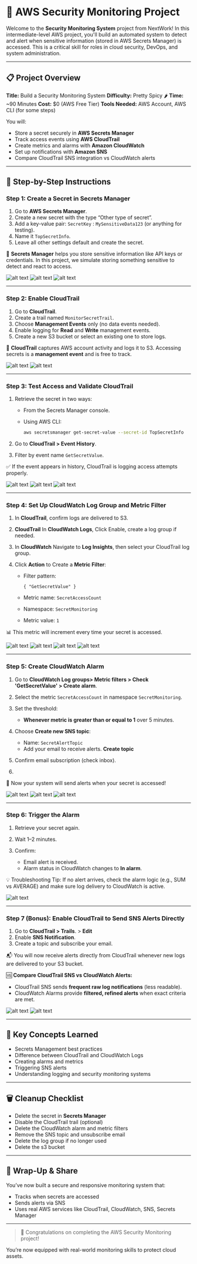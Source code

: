 # 🔔 AWS Security Monitoring Project

Welcome to the **Security Monitoring System** project from NextWork! In this intermediate-level AWS project, you'll build an automated system to detect and alert when sensitive information (stored in AWS Secrets Manager) is accessed. This is a critical skill for roles in cloud security, DevOps, and system administration.

---

## 📋 Project Overview

**Title:** Build a Security Monitoring System
**Difficulty:** Pretty Spicy 🌶️
**Time:** \~90 Minutes
**Cost:** \$0 (AWS Free Tier)
**Tools Needed:** AWS Account, AWS CLI (for some steps)

You will:

* Store a secret securely in **AWS Secrets Manager**
* Track access events using **AWS CloudTrail**
* Create metrics and alarms with **Amazon CloudWatch**
* Set up notifications with **Amazon SNS**
* Compare CloudTrail SNS integration vs CloudWatch alerts

---

## 🚀 Step-by-Step Instructions

### Step 1: Create a Secret in Secrets Manager

1. Go to **AWS Secrets Manager**.
2. Create a new secret with the type “Other type of secret”.
3. Add a key-value pair: `SecretKey` : `MySensitiveData123` (or anything for testing).
4. Name it `TopSecretInfo`.
5. Leave all other settings default and create the secret.

🔐 **Secrets Manager** helps you store sensitive information like API keys or credentials. In this project, we simulate storing something sensitive to detect and react to access.

![alt text](Images/1.png)
![alt text](Images/1.1.png)
![alt text](Images/1.2.png)

---

### Step 2: Enable CloudTrail

1. Go to **CloudTrail**.
2. Create a trail named `MonitorSecretTrail`.
3. Choose **Management Events** only (no data events needed).
4. Enable logging for **Read** and **Write** management events.
5. Create a new S3 bucket or select an existing one to store logs.

📌 **CloudTrail** captures AWS account activity and logs it to S3. Accessing secrets is a **management event** and is free to track.

![alt text](Images/2.png)
![alt text](Images/2.1.png)

---

### Step 3: Test Access and Validate CloudTrail

1. Retrieve the secret in two ways:

   * From the Secrets Manager console.
   * Using AWS CLI:

     ```bash
     aws secretsmanager get-secret-value --secret-id TopSecretInfo
     ```
2. Go to **CloudTrail > Event History**.
3. Filter by event name `GetSecretValue`.

✅ If the event appears in history, CloudTrail is logging access attempts properly.

![alt text](Images/3.png)
![alt text](Images/3.1.png)
![alt text](Images/3.2.png)

---

### Step 4: Set Up CloudWatch Log Group and Metric Filter

1. In **CloudTrail**, confirm logs are delivered to S3.
2. **CloudTrail** In **CloudWatch Logs**, Click Enable, create a log group if needed.
3. In **CloudWatch** Navigate to **Log Insights**, then select your CloudTrail log group.
4. Click **Action** to Create a **Metric Filter**:

   * Filter pattern:

     ```
     { "GetSecretValue" }
     ```
   * Metric name: `SecretAccessCount`
   * Namespace: `SecretMonitoring`
   * Metric value: `1`

📊 This metric will increment every time your secret is accessed.

![alt text](Images/4.png)
![alt text](Images/4.1.png)
![alt text](Images/4.2.png)
![alt text](Images/4.3.png)

---

### Step 5: Create CloudWatch Alarm

1. Go to **CloudWatch Log groups> Metric filters > Check 'GetSecretValue' > Create alarm**.
2. Select the metric `SecretAccessCount` in namespace `SecretMonitoring`.
3. Set the threshold:

   * **Whenever metric is greater than or equal to 1** over 5 minutes.
4. Choose **Create new SNS topic**:

   * Name: `SecretAlertTopic`
   * Add your email to receive alerts. **Create topic**
5. Confirm email subscription (check inbox).
6. 

🔔 Now your system will send alerts when your secret is accessed!

![alt text](Images/5.png)
![alt text](Images/5.1.png)
![alt text](Images/5.2.png)

---

### Step 6: Trigger the Alarm

1. Retrieve your secret again.
2. Wait 1–2 minutes.
3. Confirm:

   * Email alert is received.
   * Alarm status in CloudWatch changes to **In alarm**.

💡 Troubleshooting Tip:
If no alert arrives, check the alarm logic (e.g., SUM vs AVERAGE) and make sure log delivery to CloudWatch is active.

![alt text](Images/6.png)

---

### Step 7 (Bonus): Enable CloudTrail to Send SNS Alerts Directly

1. Go to **CloudTrail > Trails**. > **Edit**
2. Enable **SNS Notification**.
3. Create a topic and subscribe your email.

📬 You will now receive alerts directly from CloudTrail whenever new logs are delivered to your S3 bucket.

🆚 **Compare CloudTrail SNS vs CloudWatch Alerts:**

* CloudTrail SNS sends **frequent raw log notifications** (less readable).
* CloudWatch Alarms provide **filtered, refined alerts** when exact criteria are met.

![alt text](Images/7.png)
![alt text](Images/7.1.png)

---


## 🧠 Key Concepts Learned

* Secrets Management best practices
* Difference between CloudTrail and CloudWatch Logs
* Creating alarms and metrics
* Triggering SNS alerts
* Understanding logging and security monitoring systems

---

## 🗑️ Cleanup Checklist

* Delete the secret in **Secrets Manager**
* Disable the CloudTrail trail (optional)
* Delete the CloudWatch alarm and metric filters
* Remove the SNS topic and unsubscribe email
* Delete the log group if no longer used
* Delete the s3 bucket

---

## 🏁 Wrap-Up & Share

You’ve now built a secure and responsive monitoring system that:

* Tracks when secrets are accessed
* Sends alerts via SNS
* Uses real AWS services like CloudTrail, CloudWatch, SNS, Secrets Manager

---

> 🎉 Congratulations on completing the AWS Security Monitoring project!

You’re now equipped with real-world monitoring skills to protect cloud assets.
